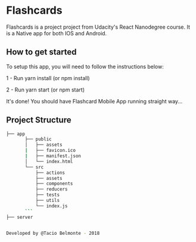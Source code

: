 # Flashcards

Flashcards is a project project from Udacity's React Nanodegree course. It is a Native app for both
IOS and Android.

## How to get started

To setup this app, you will need to follow the instructions below:

1 - Run yarn install (or npm install)

2 - Run yarn start (or npm start)


It's done! You should have Flashcard Mobile App running straight way...

## Project Structure
```bash
├── app
       ├── public
       │   ├── assets
       |   ├── favicon.ico
       |   ├── manifest.json
       │   └── index.html
       └── src
           ├── actions
           ├── assets
           ├── components
           ├── reducers
           ├── tests
           ├── utils
           └── index.js
       ```
├── server


Developed by @Tacio Belmonte - 2018
